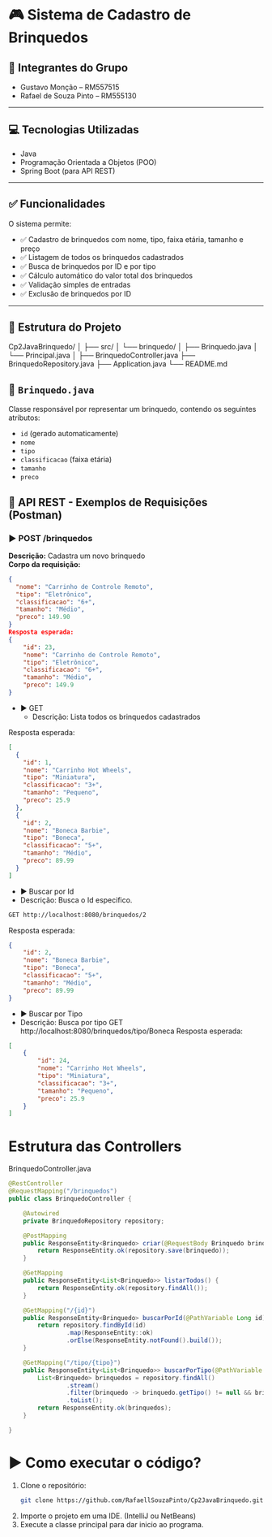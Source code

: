 # 🎮 Sistema de Cadastro de Brinquedos

## 👥 Integrantes do Grupo
- Gustavo Monção – RM557515  
- Rafael de Souza Pinto – RM555130  

---

## 💻 Tecnologias Utilizadas
- Java  
- Programação Orientada a Objetos (POO)  
- Spring Boot (para API REST)  

---

## ✅ Funcionalidades
O sistema permite:
- ✅ Cadastro de brinquedos com nome, tipo, faixa etária, tamanho e preço  
- ✅ Listagem de todos os brinquedos cadastrados  
- ✅ Busca de brinquedos por ID e por tipo  
- ✅ Cálculo automático do valor total dos brinquedos  
- ✅ Validação simples de entradas  
- ✅ Exclusão de brinquedos por ID  

---

## 📁 Estrutura do Projeto

Cp2JavaBrinquedo/
│
├── src/
│ └── brinquedo/
│ ├── Brinquedo.java
│ └── Principal.java
│
├── BrinquedoController.java
├── BrinquedoRepository.java
├── Application.java
└── README.md

## 🧸 `Brinquedo.java`

Classe responsável por representar um brinquedo, contendo os seguintes atributos:

- `id` (gerado automaticamente)
- `nome`
- `tipo`
- `classificacao` (faixa etária)
- `tamanho`
- `preco`


## 📡 API REST - Exemplos de Requisições (Postman)

### ▶️ POST /brinquedos  
**Descrição:** Cadastra um novo brinquedo  
**Corpo da requisição:**
```json
{
  "nome": "Carrinho de Controle Remoto",
  "tipo": "Eletrônico",
  "classificacao": "6+",
  "tamanho": "Médio",
  "preco": 149.90
}
Resposta esperada:
{
    "id": 23,
    "nome": "Carrinho de Controle Remoto",
    "tipo": "Eletrônico",
    "classificacao": "6+",
    "tamanho": "Médio",
    "preco": 149.9
}
```
- ▶️ GET
  - Descrição: Lista todos os brinquedos cadastrados

Resposta esperada:
```json
[
  {
    "id": 1,
    "nome": "Carrinho Hot Wheels",
    "tipo": "Miniatura",
    "classificacao": "3+",
    "tamanho": "Pequeno",
    "preco": 25.9
  },
  {
    "id": 2,
    "nome": "Boneca Barbie",
    "tipo": "Boneca",
    "classificacao": "5+",
    "tamanho": "Médio",
    "preco": 89.99
  }
]
```
-  ▶️ Buscar por Id
  - Descrição: Busca o Id especifico.
```bash
GET http://localhost:8080/brinquedos/2
```
Resposta esperada:
```json
{
    "id": 2,
    "nome": "Boneca Barbie",
    "tipo": "Boneca",
    "classificacao": "5+",
    "tamanho": "Médio",
    "preco": 89.99
}
```
-  ▶️ Buscar por Tipo
  - Descrição: Busca por tipo
GET http://localhost:8080/brinquedos/tipo/Boneca
Resposta esperada:
```json
[
    {
        "id": 24,
        "nome": "Carrinho Hot Wheels",
        "tipo": "Miniatura",
        "classificacao": "3+",
        "tamanho": "Pequeno",
        "preco": 25.9
    }
]
```

# Estrutura das Controllers
BrinquedoController.java
```java
@RestController
@RequestMapping("/brinquedos")
public class BrinquedoController {

    @Autowired
    private BrinquedoRepository repository;

    @PostMapping
    public ResponseEntity<Brinquedo> criar(@RequestBody Brinquedo brinquedo) {
        return ResponseEntity.ok(repository.save(brinquedo));
    }

    @GetMapping
    public ResponseEntity<List<Brinquedo>> listarTodos() {
        return ResponseEntity.ok(repository.findAll());
    }

    @GetMapping("/{id}")
    public ResponseEntity<Brinquedo> buscarPorId(@PathVariable Long id) {
        return repository.findById(id)
                .map(ResponseEntity::ok)
                .orElse(ResponseEntity.notFound().build());
    }

    @GetMapping("/tipo/{tipo}")
    public ResponseEntity<List<Brinquedo>> buscarPorTipo(@PathVariable String tipo) {
        List<Brinquedo> brinquedos = repository.findAll()
                .stream()
                .filter(brinquedo -> brinquedo.getTipo() != null && brinquedo.getTipo().equalsIgnoreCase(tipo))
                .toList();
        return ResponseEntity.ok(brinquedos);
    }

}

```

# ▶️ Como executar o código? 
1. Clone o repositório:
   ```bash
   git clone https://github.com/RafaellSouzaPinto/Cp2JavaBrinquedo.git
2. Importe o projeto em uma IDE. (IntelliJ ou NetBeans)
3. Execute a classe principal para dar inicio ao programa.
